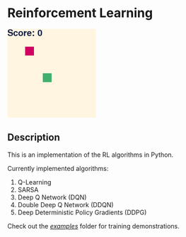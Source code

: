 # Reinforcement Learning

![Alternative text](images/snake-dqn-render.gif)


## Description
This is an implementation of the RL algorithms in Python.

Сurrently implemented algorithms:       
1. Q-Learning
2. SARSA    
4. Deep Q Network (DQN)
5. Double Deep Q Network (DDQN)
6. Deep Deterministic Policy Gradients (DDPG)

Check out the *[examples](/examples)* folder for training demonstrations.

